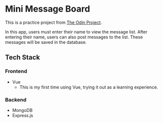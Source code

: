 # Mini Message Board

This is a practice project from [The Odin Project](https://www.theodinproject.com/lessons/nodejs-mini-message-board).

In this app, users must enter their name to view the message list. After entering their name, users can also post messages to the list. These messages will be saved in the database.

## Tech Stack

### Frontend

- Vue
  - This is my first time using Vue, trying it out as a learning experience.

### Backend

- MongoDB
- Express.js
